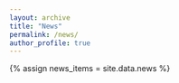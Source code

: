 ```yaml
---
layout: archive
title: "News"
permalink: /news/
author_profile: true
---
```


{% assign news_items = site.data.news %}
